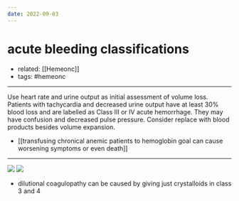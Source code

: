 ```yaml
---
date: 2022-09-03
---
```


# acute bleeding classifications

- related: [[Hemeonc]]
- tags: #hemeonc
---

Use heart rate and urine output as initial assessment of volume loss. Patients with tachycardia and decreased urine output have at least 30% blood loss and are labelled as Class III or IV acute hemorrhage. They may have confusion and decreased pulse pressure. Consider replace with blood products besides volume expansion.

- [[transfusing chronical anemic patients to hemoglobin goal can cause worsening symptoms or even death]]
---

![](https://photos.thisispiggy.com/file/wikiFiles/20220903095217.png)
![](https://photos.thisispiggy.com/file/wikiFiles/20220903095225.png)

- dilutional coagulopathy can be caused by giving just crystalloids in class 3 and 4
